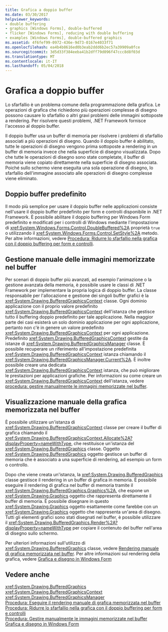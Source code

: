 ```yaml
---
title: Grafica a doppio buffer
ms.date: 03/30/2017
helpviewer_keywords:
- double buffering
- graphics [Windows Forms], double-buffered
- flicker [Windows Forms], reducing with double buffering
- examples [Windows Forms], double-buffered graphics
ms.assetid: 4f6fef99-0972-436e-9d73-0167e4033f71
ms.openlocfilehash: ea4b4b8616ed0b3eab2ddd6b2ec57a39909a0fce
ms.sourcegitcommit: 3d5d33f384eeba41b2dff79d096f47ccc8d8f03d
ms.translationtype: MT
ms.contentlocale: it-IT
ms.lasthandoff: 05/04/2018
---
```

# <a name="double-buffered-graphics"></a>Grafica a doppio buffer
Lo sfarfallio è un problema comune della programmazione della grafica. Le operazioni di grafica che richiedono più operazioni complesse di disegno possono causare lo sfarfallio o altri gravi problemi delle immagini sottoposte a rendering. Per risolvere questi problemi, .NET Framework fornisce l'accesso al doppio buffer.  
  
 Il doppio buffer usa un buffer di memoria per risolvere i problemi di sfarfallio associati a più operazioni di disegno. Quando il doppio buffer è abilitato, tutte le operazioni di disegno vengono prima sottoposte a rendering in un buffer di memoria invece che nella superficie di disegno visualizzata. Dopo che tutte le operazioni di disegno sono state completate, il buffer di memoria viene copiato direttamente nella superficie di disegno associata. Poiché sullo schermo viene eseguita una sola operazione di disegno, lo sfarfallio dell'immagine associato alle operazioni di disegno complesse viene eliminato.  
  
## <a name="default-double-buffering"></a>Doppio buffer predefinito  
 Il modo più semplice per usare il doppio buffer nelle applicazioni consiste nell'usare il doppio buffer predefinito per form e controlli disponibile in .NET Framework. È possibile abilitare il doppio buffering per Windows Form predefinito e modificati per i controlli di Windows mediante l'impostazione di <xref:System.Windows.Forms.Control.DoubleBuffered%2A> proprietà `true` o utilizzando il <xref:System.Windows.Forms.Control.SetStyle%2A> metodo. Per altre informazioni, vedere [Procedura: Ridurre lo sfarfallio nella grafica con il doppio buffering per form e controlli](../../../../docs/framework/winforms/advanced/how-to-reduce-graphics-flicker-with-double-buffering-for-forms-and-controls.md).  
  
## <a name="manually-managing-buffered-graphics"></a>Gestione manuale delle immagini memorizzate nel buffer  
 Per scenari di doppio buffer più avanzati, ad esempio l'animazione o la gestione avanzata della memoria, è possibile usare le classi di .NET Framework per implementare la propria logica di doppio buffer. La classe responsabile per l'allocazione e gestione dei singoli buffer grafici è la <xref:System.Drawing.BufferedGraphicsContext> classe. Ogni dominio applicazione con il proprio valore predefinito <xref:System.Drawing.BufferedGraphicsContext> dell'istanza che gestisce tutto il buffering doppio predefinito per tale applicazione. Nella maggior parte dei casi esisterà un solo dominio applicazione per ogni applicazione, pertanto non c'è in genere un valore predefinito <xref:System.Drawing.BufferedGraphicsContext> per ogni applicazione. Predefinito <xref:System.Drawing.BufferedGraphicsContext> gestite da istanze di <xref:System.Drawing.BufferedGraphicsManager> classe. È possibile recuperare un riferimento all'impostazione predefinita <xref:System.Drawing.BufferedGraphicsContext> istanza chiamando il <xref:System.Drawing.BufferedGraphicsManager.Current%2A>. È inoltre possibile creare una dedicata <xref:System.Drawing.BufferedGraphicsContext> istanza, che può migliorare le prestazioni per applicazioni grafiche. Per informazioni su come creare un <xref:System.Drawing.BufferedGraphicsContext> dell'istanza, vedere [procedura: gestire manualmente le immagini memorizzate nel buffer](../../../../docs/framework/winforms/advanced/how-to-manually-manage-buffered-graphics.md).  
  
## <a name="manually-displaying-buffered-graphics"></a>Visualizzazione manuale della grafica memorizzata nel buffer  
 È possibile utilizzare un'istanza di <xref:System.Drawing.BufferedGraphicsContext> classe per creare il buffer di grafica chiamando il <xref:System.Drawing.BufferedGraphicsContext.Allocate%2A?displayProperty=nameWithType>, che restituisce un'istanza del <xref:System.Drawing.BufferedGraphics> classe. Oggetto <xref:System.Drawing.BufferedGraphics> oggetto gestisce un buffer di memoria che è associato a una superficie di rendering, ad esempio un form o controllo.  
  
 Dopo che viene creata un'istanza, la <xref:System.Drawing.BufferedGraphics> classe gestisce il rendering in un buffer di grafica in memoria. È possibile eseguire il rendering di grafica nel buffer di memoria tramite il <xref:System.Drawing.BufferedGraphics.Graphics%2A>, che espone un <xref:System.Drawing.Graphics> oggetto che rappresenta direttamente il buffer di memoria. È possibile disegnare in questo <xref:System.Drawing.Graphics> oggetto esattamente come farebbe con un <xref:System.Drawing.Graphics> oggetto che rappresenta un'area di disegno. Tutti gli elementi grafici sono stati disegnati nel buffer, è possibile utilizzare il <xref:System.Drawing.BufferedGraphics.Render%2A?displayProperty=nameWithType> per copiare il contenuto del buffer nell'area di disegno sullo schermo.  
  
 Per ulteriori informazioni sull'utilizzo di <xref:System.Drawing.BufferedGraphics> classe, vedere [Rendering manuale di grafica memorizzata nel buffer](../../../../docs/framework/winforms/advanced/how-to-manually-render-buffered-graphics.md). Per altre informazioni sul rendering della grafica, vedere [Grafica e disegno in Windows Form](../../../../docs/framework/winforms/advanced/graphics-and-drawing-in-windows-forms.md)  
  
## <a name="see-also"></a>Vedere anche  
 <xref:System.Drawing.BufferedGraphics>  
 <xref:System.Drawing.BufferedGraphicsContext>  
 <xref:System.Drawing.BufferedGraphicsManager>  
 [Procedura: Eseguire il rendering manuale di grafica memorizzata nel buffer](../../../../docs/framework/winforms/advanced/how-to-manually-render-buffered-graphics.md)  
 [Procedura: Ridurre lo sfarfallio nella grafica con il doppio buffering per form e controlli](../../../../docs/framework/winforms/advanced/how-to-reduce-graphics-flicker-with-double-buffering-for-forms-and-controls.md)  
 [Procedura: Gestire manualmente le immagini memorizzate nel buffer](../../../../docs/framework/winforms/advanced/how-to-manually-manage-buffered-graphics.md)  
 [Grafica e disegno in Windows Form](../../../../docs/framework/winforms/advanced/graphics-and-drawing-in-windows-forms.md)

